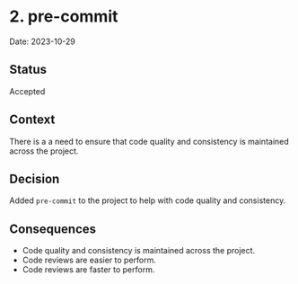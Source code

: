 # 2. pre-commit

Date: 2023-10-29

## Status

Accepted

## Context

There is a a need to ensure that code quality and consistency is maintained across the project.

## Decision

Added `pre-commit` to the project to help with code quality and consistency.

## Consequences

- Code quality and consistency is maintained across the project.
- Code reviews are easier to perform.
- Code reviews are faster to perform.
